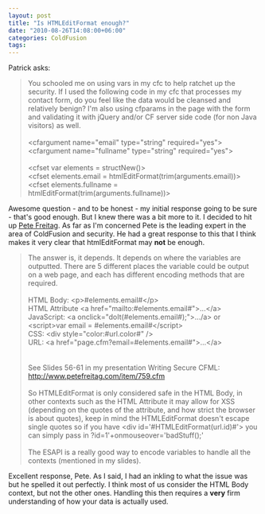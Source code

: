 ```yaml
---
layout: post
title: "Is HTMLEditFormat enough?"
date: "2010-08-26T14:08:00+06:00"
categories: ColdFusion 
tags: 
---
```


Patrick asks:
<p>
<blockquote>
You schooled me on using vars in my cfc to help ratchet up the security. If I used the following code in my cfc that processes my contact form, do you feel like the data would be cleansed and relatively benign? I'm also using cfparams in the page with the form and validating it with jQuery and/or CF server side code (for non Java visitors) as well.
<br/><br/>
&lt;cfargument name="email" type="string" required="yes"&gt;<br/>
&lt;cfargument name="fullname" type="string" required="yes"&gt;<br/>
<br/>
&lt;cfset var elements = structNew()&gt;<br/>
&lt;cfset elements.email = htmlEditFormat(trim(arguments.email))&gt;<br/>
&lt;cfset elements.fullname = htmlEditFormat(trim(arguments.fullname))&gt;<br/>
</blockquote>
<!--more-->
Awesome question - and to be honest - my initial response going to be sure - that's good enough. But I knew there was a bit more to it. I decided to hit up <a href="http://www.petefreitag.com">Pete Freitag</a>. As far as I'm concerned Pete is the leading expert in the area of ColdFusion and security. He had a great response to this that I think makes it very clear that htmlEditFormat may <b>not</b> be enough.

<blockquote>
The answer is, it depends. It depends on where the variables are
outputted. There are 5 different places the variable could be output
on a web page, and each has different encoding methods that are
required.
<br/><br/>
HTML Body: &lt;p&gt;#elements.email#&lt;/p&gt;<br/>
HTML Attribute &lt;a href="mailto:#elements.email#">...&lt;/a&gt;<br/>
JavaScript: &lt;a onclick="doIt(#elements.email#);">.../a&gt; or
&lt;script&gt;var email = #elements.email#&lt;/script&gt;<br/>
CSS: &lt;div style="color:#url.color#" /&gt;<br/>
URL: &lt;a href="page.cfm?email=#elements.email#"&gt;...&lt;/a&gt;<br/>
<br/><br/>
See Slides 56-61 in my presentation Writing Secure CFML:
<a href="http://www.petefreitag.com/item/759.cfm">http://www.petefreitag.com/item/759.cfm</a>
<br/><br/>
So HTMLEditFormat is only considered safe in the HTML Body, in other
contexts such as the HTML Attribute it may allow for XSS (depending on
the quotes of the attribute, and how strict the browser is about
quotes), keep in mind the HTMLEditFormat doesn't escape single quotes
so if you have &lt;div id='#HTMLEditFormat(url.id)#'&gt; you can simply pass
in ?id=1'+onmouseover='badStuff();'
<br/><br/>
The ESAPI is a really good way to encode variables to handle all the
contexts (mentioned in my slides).
</blockquote>

<p>

Excellent response, Pete. As I said, I had an inkling to what the issue was but he spelled it out perfectly. I think most of us consider the HTML Body context, but not the other ones. Handling this then requires a <b>very</b> firm understanding of how your data is actually used.